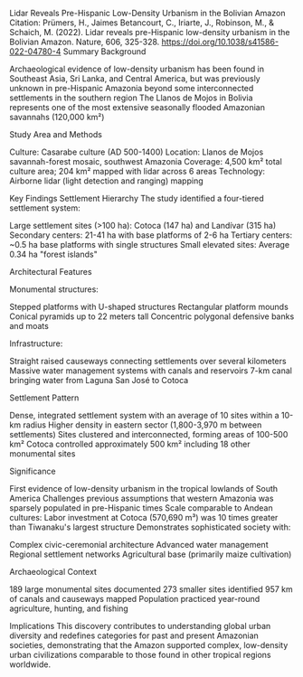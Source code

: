 Lidar Reveals Pre-Hispanic Low-Density Urbanism in the Bolivian Amazon
Citation: Prümers, H., Jaimes Betancourt, C., Iriarte, J., Robinson, M., & Schaich, M. (2022). Lidar reveals pre-Hispanic low-density urbanism in the Bolivian Amazon. Nature, 606, 325-328. https://doi.org/10.1038/s41586-022-04780-4
Summary
Background

Archaeological evidence of low-density urbanism has been found in Southeast Asia, Sri Lanka, and Central America, but was previously unknown in pre-Hispanic Amazonia beyond some interconnected settlements in the southern region
The Llanos de Mojos in Bolivia represents one of the most extensive seasonally flooded Amazonian savannahs (120,000 km²)

Study Area and Methods

Culture: Casarabe culture (AD 500-1400)
Location: Llanos de Mojos savannah-forest mosaic, southwest Amazonia
Coverage: 4,500 km² total culture area; 204 km² mapped with lidar across 6 areas
Technology: Airborne lidar (light detection and ranging) mapping

Key Findings
Settlement Hierarchy
The study identified a four-tiered settlement system:

Large settlement sites (>100 ha): Cotoca (147 ha) and Landívar (315 ha)
Secondary centers: 21-41 ha with base platforms of 2-6 ha
Tertiary centers: ~0.5 ha base platforms with single structures
Small elevated sites: Average 0.34 ha "forest islands"

Architectural Features

Monumental structures:

Stepped platforms with U-shaped structures
Rectangular platform mounds
Conical pyramids up to 22 meters tall
Concentric polygonal defensive banks and moats


Infrastructure:

Straight raised causeways connecting settlements over several kilometers
Massive water management systems with canals and reservoirs
7-km canal bringing water from Laguna San José to Cotoca



Settlement Pattern

Dense, integrated settlement system with an average of 10 sites within a 10-km radius
Higher density in eastern sector (1,800-3,970 m between settlements)
Sites clustered and interconnected, forming areas of 100-500 km²
Cotoca controlled approximately 500 km² including 18 other monumental sites

Significance

First evidence of low-density urbanism in the tropical lowlands of South America
Challenges previous assumptions that western Amazonia was sparsely populated in pre-Hispanic times
Scale comparable to Andean cultures: Labor investment at Cotoca (570,690 m³) was 10 times greater than Tiwanaku's largest structure
Demonstrates sophisticated society with:

Complex civic-ceremonial architecture
Advanced water management
Regional settlement networks
Agricultural base (primarily maize cultivation)



Archaeological Context

189 large monumental sites documented
273 smaller sites identified
957 km of canals and causeways mapped
Population practiced year-round agriculture, hunting, and fishing

Implications
This discovery contributes to understanding global urban diversity and redefines categories for past and present Amazonian societies, demonstrating that the Amazon supported complex, low-density urban civilizations comparable to those found in other tropical regions worldwide.
